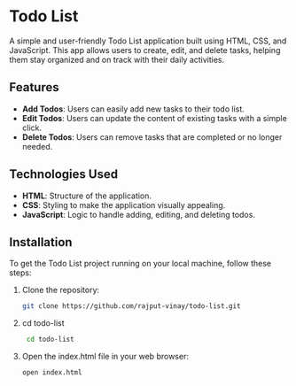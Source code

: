 # Todo List

A simple and user-friendly Todo List application built using HTML, CSS, and JavaScript. This app allows users to create, edit, and delete tasks, helping them stay organized and on track with their daily activities.

## Features

- **Add Todos**: Users can easily add new tasks to their todo list.
- **Edit Todos**: Users can update the content of existing tasks with a simple click.
- **Delete Todos**: Users can remove tasks that are completed or no longer needed.

## Technologies Used

- **HTML**: Structure of the application.
- **CSS**: Styling to make the application visually appealing.
- **JavaScript**: Logic to handle adding, editing, and deleting todos.

## Installation

To get the Todo List project running on your local machine, follow these steps:

1. Clone the repository:
   ```bash
   git clone https://github.com/rajput-vinay/todo-list.git
   
2. cd todo-list
   ```bash
    cd todo-list
3. Open the index.html file in your web browser:
    ```bash
    open index.html
